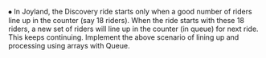 ⦁	In Joyland, the Discovery ride starts only when a good number of riders line up in the counter (say 18 riders). When the ride starts with these 18 riders, a new set of riders will line up in the counter (in queue) for next ride. This keeps continuing. Implement the above scenario of lining up and processing using arrays with Queue.
